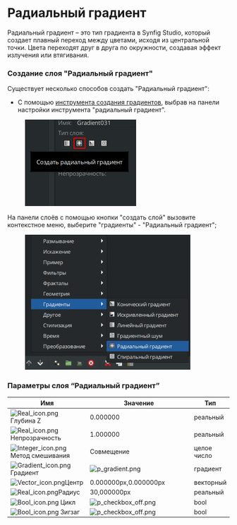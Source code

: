 # Радиальный градиент

Радиальный градиент – это тип градиента в Synfig Studio, который создает плавный переход между цветами, исходя из центральной точки. Цвета переходят друг в друга по окружности, создавая эффект излучения или втягивания.

### **Создание слоя "Радиальный градиент"**

Существует несколько способов создать "Радиальный градиент":

* С помощью [инструмента создания градиентов](../osnovnye-principy/instrumenty.md#instrument-gradient), выбрав на панели настройки инструмента "радиальный градиент".

<figure><img src="../.gitbook/assets/2024-05-20_13-25.png" alt=""><figcaption></figcaption></figure>

На панели слоёв с помощью кнопки "создать слой" вызовите контекстное меню, выберите "градиенты" - "Радиальный градиент";

<figure><img src="../.gitbook/assets/radial.png.PNG" alt="" width="375"><figcaption></figcaption></figure>

### Параметры слоя “Радиальный градиент” <a href="#docs-internal-guid-ca95d97f-7fff-bd7e-c9c1-be5460e56a92" id="docs-internal-guid-ca95d97f-7fff-bd7e-c9c1-be5460e56a92"></a>

<table data-header-hidden><thead><tr><th width="239">Имя</th><th width="305">Значение</th><th>Тип</th></tr></thead><tbody><tr><td><img src="https://lh7-us.googleusercontent.com/oQ5AEWgFo8IFsbHBAyCsfC6ix7MpDKJyQxk5ur7zqZqmoqg8eHH3aYOklCyvPcR3fvYx0-I3CVWewe67lFqGMfxyun5DFvG7yviZKH_g0MXRJZZiVIXi6kGSsRuGQUgCz4IjUcIPLdxVp8K4jNICiWI" alt="Real_icon.png" data-size="line"> Глубина Z</td><td>0.000000</td><td>реальный</td></tr><tr><td><img src="https://lh7-us.googleusercontent.com/R3UWocolO9RfSeFwd_Tu6SyhRE1DqfKdZx_hlTMio_yGiYQB8KA3tep7WS33aMzsYrZO3PFcgnWB_zgNZ5bRcfcnVXrbGzEF2vG9ZZq-0rBLB-Rn6qrTJ9bqsntD7Yl7HYvrFlBG8MI72hvldyaqcw8" alt="Real_icon.png" data-size="line"> Непрозрачность</td><td>1.000000</td><td>реальный</td></tr><tr><td><img src="https://lh7-us.googleusercontent.com/wbjYCK4r7e5hHsVCxWC5uNyWPJ7NRvw8CN4kuPE88-8oa6L8EoV4tVHaZdbcwM8AHcH6PWVGFVojE07c3wqXLsuas0-e0HUOLA51vXp-PUsTNaWapouYnkXEQ8dGQcDN-DTu2aurCH2-ErAukrpMYo0" alt="Integer_icon.png" data-size="line"> Метод смешивания</td><td>Совмещение</td><td>целое число</td></tr><tr><td><img src="https://lh7-us.googleusercontent.com/utqH2P4Mpy_cBetAbEH_XyLN6eNbMsSIKNbPwD7FZYmo8BcE47-lBM_Wie6YgLKoMnKXJ16xWvbB-MRco8l6HsERmwPFkfb-7rH_lWFnJiIXiB1Y3O8a0bTjlM4IPYy7qQzC_G4Q_PJhuc9b3KSG_R4" alt="Gradient_icon.png" data-size="line"> Градиент</td><td><img src="https://lh7-us.googleusercontent.com/kHYvnMTgyDEm2-P0LjsRSrC65XxIToYvaq8LtewqINKi7w4_q-8W6YnACWzFEbjVNcF0SR_hXJPx1vOwZGLrWTtgs84lUhxEH_02-bhxEwa79HzbNB0SXFRfAMuK2Z5RbpFBwUur7UdppPdY1pn4X40" alt="p_gradient.png"></td><td>градиент</td></tr><tr><td> <img src="https://lh7-us.googleusercontent.com/j1pYDaLVk27_dbXmzJWr0VpnjtvnthJqntb3cBlBfapW_5YrEGOTjXvHRpaBdlgvPUlCehc_xp2D43GVzJ7ROXeStzG-a3omZQPXxyqJ-WENHe97HIfZbWsvxlb0MWkFS-FyPNWPYhRFIJhdNNpkLRE" alt="Vector_icon.png" data-size="line">Центр</td><td>0.000000px,0.000000px</td><td>векторный</td></tr><tr><td><img src="https://lh7-us.googleusercontent.com/oQ5AEWgFo8IFsbHBAyCsfC6ix7MpDKJyQxk5ur7zqZqmoqg8eHH3aYOklCyvPcR3fvYx0-I3CVWewe67lFqGMfxyun5DFvG7yviZKH_g0MXRJZZiVIXi6kGSsRuGQUgCz4IjUcIPLdxVp8K4jNICiWI" alt="Real_icon.png" data-size="line">Радиус</td><td>30,000000px</td><td>реальный</td></tr><tr><td><img src="https://lh7-us.googleusercontent.com/A7mD9IqM33m5rnL1DIrdXKQnq3GripNbQ1Du6dBUejoI1OcjcmezdiaGkvza6ci9EMa_VDbjdWqtKeVoh7E1Y-OrNe1GyeFI1u7bjHNx08QlGGE2v5fYwbGm511kj5H6PN6Vy6KMw1_kuosmmHJ9aB0" alt="Bool_icon.png" data-size="line"> Цикл</td><td><img src="https://lh7-us.googleusercontent.com/u1hgxcvs-IBaPMRskc1iEap-8eCZju_GiIcljXAZXWjUJfS9dJ4Bqhn-T0K33Dew1Pl_t1tLKW6SmIKvn3_RKT_1pcJGPZjxql3SruOnOh9ZhnMT9J1BRQRB9Ei9FbQI8P-FBdUrXjGlVEJQX4G_YyY" alt="p_checkbox_off.png"></td><td>bool</td></tr><tr><td><img src="https://lh7-us.googleusercontent.com/br9lqQ6m9gSmrZ7aT9ECWbYKzUTSA5GMGS31oa_TXrTNzhYvGlW6GKZjibsvhfRMNbV2UB7tVmNpSqgEZ58seD42MITzGeTpKamvkzk_oVDgL2nGvlPiFXF79817Gy2nKPzV9_SiYokUd9P36bVhc6M" alt="Bool_icon.png" data-size="line"> Зигзаг</td><td><img src="https://lh7-us.googleusercontent.com/yXb5MYXsO8kcT-JR2rRj1FiKQv8fruP9EpQvNeVqPqQJTphOqfSKvjTq8BzuuChJSKiao6ycBqX_vKjgySNvKf63VI4O8srpdoDYubqe4y-K8-NjVaafS4ePrqPOUe8w6rgi_0zFvEQDxpaFhAMIWIw" alt="p_checkbox_off.png"></td><td>bool</td></tr></tbody></table>
